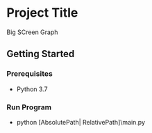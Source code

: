 # Project Title

Big SCreen Graph

## Getting Started
### Prerequisites

- Python 3.7

### Run Program

- python [AbsolutePath| RelativePath]\main.py
